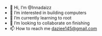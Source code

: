 - 👋 Hi, I’m @Innadaizz
- 👀 I’m interested in building computers
- 🌱 I’m currently learning to root
- 💞️ I’m looking to collaborate on finishing 
- 📫 How to reach me daziee145@gmail.com


<!---
Innadaizz/Innadaizz is a ✨ special ✨ repository because its `README.md` (this file) appears on your GitHub profile.
You can click the Preview link to take a look at your changes.
--->

